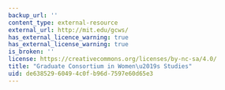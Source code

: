 ```yaml
---
backup_url: ''
content_type: external-resource
external_url: http://mit.edu/gcws/
has_external_licence_warning: true
has_external_license_warning: true
is_broken: ''
license: https://creativecommons.org/licenses/by-nc-sa/4.0/
title: "Graduate Consortium in Women\u2019s Studies"
uid: de638529-6049-4c0f-b96d-7597e60d65e3
---
```

